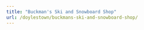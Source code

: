 ```yaml
---
title: "Buckman's Ski and Snowboard Shop"
url: /doylestown/buckmans-ski-and-snowboard-shop/
---
```

